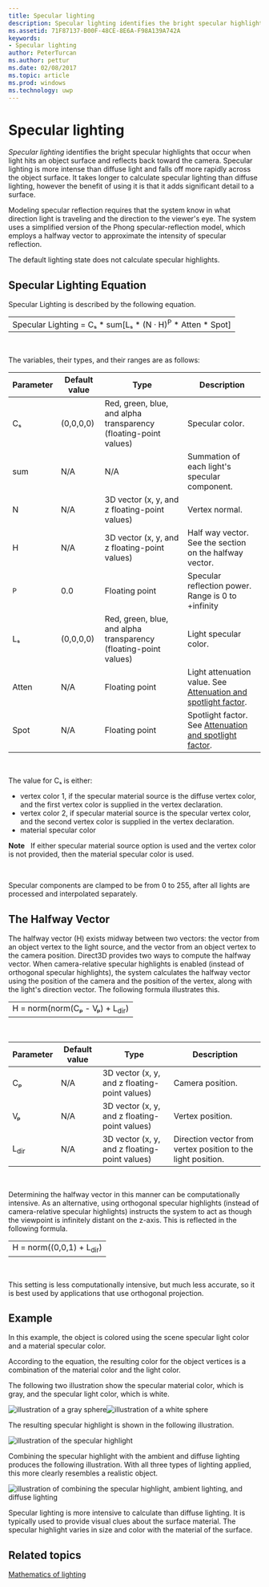 ```yaml
---
title: Specular lighting
description: Specular lighting identifies the bright specular highlights that occur when light hits an object surface and reflects back toward the camera.
ms.assetid: 71F87137-B00F-48CE-8E6A-F98A139A742A
keywords:
- Specular lighting
author: PeterTurcan
ms.author: pettur
ms.date: 02/08/2017
ms.topic: article
ms.prod: windows
ms.technology: uwp
---
```


# Specular lighting


*Specular lighting* identifies the bright specular highlights that occur when light hits an object surface and reflects back toward the camera. Specular lighting is more intense than diffuse light and falls off more rapidly across the object surface. It takes longer to calculate specular lighting than diffuse lighting, however the benefit of using it is that it adds significant detail to a surface.

Modeling specular reflection requires that the system know in what direction light is traveling and the direction to the viewer's eye. The system uses a simplified version of the Phong specular-reflection model, which employs a halfway vector to approximate the intensity of specular reflection.

The default lighting state does not calculate specular highlights.

## <span id="Specular_Lighting_Equation"></span><span id="specular_lighting_equation"></span><span id="SPECULAR_LIGHTING_EQUATION"></span>Specular Lighting Equation


Specular Lighting is described by the following equation.

|                                                                             |
|-----------------------------------------------------------------------------|
| Specular Lighting = Cₛ \* sum\[Lₛ \* (N · H)<sup>P</sup> \* Atten \* Spot\] |

 

The variables, their types, and their ranges are as follows:

| Parameter    | Default value | Type                                                             | Description                                                                                            |
|--------------|---------------|------------------------------------------------------------------|--------------------------------------------------------------------------------------------------------|
| Cₛ           | (0,0,0,0)     | Red, green, blue, and alpha transparency (floating-point values) | Specular color.                                                                                        |
| sum          | N/A           | N/A                                                              | Summation of each light's specular component.                                                          |
| N            | N/A           | 3D vector (x, y, and z floating-point values)                    | Vertex normal.                                                                                         |
| H            | N/A           | 3D vector (x, y, and z floating-point values)                    | Half way vector. See the section on the halfway vector.                                                |
| <sup>P</sup> | 0.0           | Floating point                                                   | Specular reflection power. Range is 0 to +infinity                                                     |
| Lₛ           | (0,0,0,0)     | Red, green, blue, and alpha transparency (floating-point values) | Light specular color.                                                                                  |
| Atten        | N/A           | Floating point                                                   | Light attenuation value. See [Attenuation and spotlight factor](attenuation-and-spotlight-factor.md). |
| Spot         | N/A           | Floating point                                                   | Spotlight factor. See [Attenuation and spotlight factor](attenuation-and-spotlight-factor.md).        |

 

The value for Cₛ is either:

-   vertex color 1, if the specular material source is the diffuse vertex color, and the first vertex color is supplied in the vertex declaration.
-   vertex color 2, if specular material source is the specular vertex color, and the second vertex color is supplied in the vertex declaration.
-   material specular color

**Note**   If either specular material source option is used and the vertex color is not provided, then the material specular color is used.

 

Specular components are clamped to be from 0 to 255, after all lights are processed and interpolated separately.

## <span id="The_Halfway_Vector"></span><span id="the_halfway_vector"></span><span id="THE_HALFWAY_VECTOR"></span>The Halfway Vector


The halfway vector (H) exists midway between two vectors: the vector from an object vertex to the light source, and the vector from an object vertex to the camera position. Direct3D provides two ways to compute the halfway vector. When camera-relative specular highlights is enabled (instead of orthogonal specular highlights), the system calculates the halfway vector using the position of the camera and the position of the vertex, along with the light's direction vector. The following formula illustrates this.

|                                           |
|-------------------------------------------|
| H = norm(norm(Cₚ - Vₚ) + L<sub>dir</sub>) |

 

| Parameter       | Default value | Type                                          | Description                                                  |
|-----------------|---------------|-----------------------------------------------|--------------------------------------------------------------|
| Cₚ              | N/A           | 3D vector (x, y, and z floating-point values) | Camera position.                                             |
| Vₚ              | N/A           | 3D vector (x, y, and z floating-point values) | Vertex position.                                             |
| L<sub>dir</sub> | N/A           | 3D vector (x, y, and z floating-point values) | Direction vector from vertex position to the light position. |

 

Determining the halfway vector in this manner can be computationally intensive. As an alternative, using orthogonal specular highlights (instead of camera-relative specular highlights) instructs the system to act as though the viewpoint is infinitely distant on the z-axis. This is reflected in the following formula.

|                                     |
|-------------------------------------|
| H = norm((0,0,1) + L<sub>dir</sub>) |

 

This setting is less computationally intensive, but much less accurate, so it is best used by applications that use orthogonal projection.

## <span id="Example"></span><span id="example"></span><span id="EXAMPLE"></span>Example


In this example, the object is colored using the scene specular light color and a material specular color.

According to the equation, the resulting color for the object vertices is a combination of the material color and the light color.

The following two illustration show the specular material color, which is gray, and the specular light color, which is white.

![illustration of a gray sphere](images/amb1.jpg)![illustration of a white sphere](images/lightwhite.jpg)

The resulting specular highlight is shown in the following illustration.

![illustration of the specular highlight](images/lights.jpg)

Combining the specular highlight with the ambient and diffuse lighting produces the following illustration. With all three types of lighting applied, this more clearly resembles a realistic object.

![illustration of combining the specular highlight, ambient lighting, and diffuse lighting](images/lightads.jpg)

Specular lighting is more intensive to calculate than diffuse lighting. It is typically used to provide visual clues about the surface material. The specular highlight varies in size and color with the material of the surface.

## <span id="related-topics"></span>Related topics


[Mathematics of lighting](mathematics-of-lighting.md)

 

 





